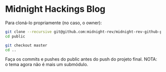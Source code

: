 # Midnight Hackings Blog

Para cloná-lo propriamente (no caso, o owner):
```sh
git clone --recursive git@github.com:midnight-rev/midnight-rev-github-pages.git
cd public

git checkout master
cd ..
```

Faça os commits e pushes do public antes do push do projeto final.
NOTA: o tema agora não é mais um submódulo.